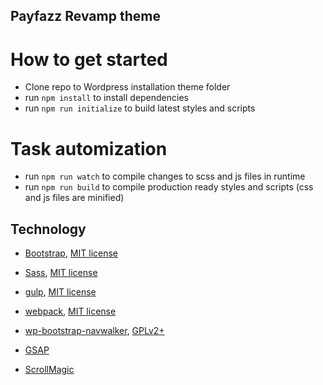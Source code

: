 ## Payfazz Revamp theme

# How to get started
* Clone repo to Wordpress installation theme folder
* run `npm install` to install dependencies
* run `npm run initialize` to build latest styles and scripts

# Task automization
* run `npm run watch` to compile changes to scss and js files in runtime
* run `npm run build` to compile production ready styles and scripts (css and js files are minified)

## Technology

* [Bootstrap](https://github.com/twbs/bootstrap), [MIT license](https://github.com/twbs/bootstrap/blob/master/LICENSE)
* [Sass](https://github.com/sass/sass), [MIT license](https://github.com/sass/sass/blob/stable/MIT-LICENSE)
* [gulp](https://github.com/gulpjs/gulp), [MIT license](https://github.com/gulpjs/gulp/blob/master/LICENSE)
* [webpack](https://github.com/webpack/webpack), [MIT license](https://github.com/webpack/webpack/blob/master/LICENSE)
* [wp-bootstrap-navwalker](https://github.com/twittem/wp-bootstrap-navwalker), [GPLv2+](https://github.com/twittem/wp-bootstrap-navwalker/blob/master/LICENSE.txt)

* [GSAP](https://github.com/greensock/GSAP)
* [ScrollMagic](https://github.com/janpaepke/ScrollMagic)
